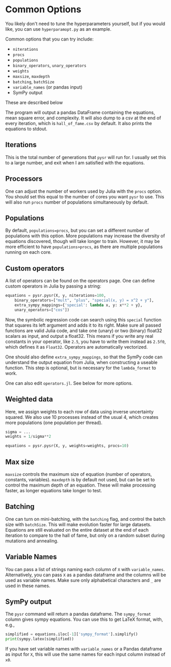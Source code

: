 # Common Options

You likely don't need to tune the hyperparameters yourself,
but if you would like, you can use `hyperparamopt.py` as an example.

Common options that you can try include:
- `niterations`
- `procs`
- `populations`
- `binary_operators`, `unary_operators`
- `weights`
- `maxsize`, `maxdepth`
- `batching`, `batchSize`
- `variable_names` (or pandas input)
- SymPy output

These are described below

The program will output a pandas DataFrame containing the equations,
mean square error, and complexity. It will also dump to a csv
at the end of every iteration,
which is `hall_of_fame.csv` by default. It also prints the
equations to stdout.

## Iterations

This is the total number of generations that `pysr` will run for.
I usually set this to a large number, and exit when I am satisfied
with the equations.

## Processors

One can adjust the number of workers used by Julia with the
`procs` option. You should set this equal to the number of cores
you want `pysr` to use. This will also run `procs` number of
populations simultaneously by default.

## Populations

By default, `populations=procs`, but you can set a different
number of populations with this option. More populations may increase
the diversity of equations discovered, though will take longer to train.
However, it may be more efficient to have `populations>procs`,
as there are multiple populations running
on each core.

## Custom operators

A list of operators can be found on the operators page.
One can define custom operators in Julia by passing a string:
```python
equations = pysr.pysr(X, y, niterations=100,
    binary_operators=["mult", "plus", "special(x, y) = x^2 + y"],
    extra_sympy_mappings={'special': lambda x, y: x**2 + y},
    unary_operators=["cos"])
```

Now, the symbolic regression code can search using this `special` function
that squares its left argument and adds it to its right. Make sure
all passed functions are valid Julia code, and take one (unary)
or two (binary) float32 scalars as input, and output a float32. This means if you
write any real constants in your operator, like `2.5`, you have to write them
instead as `2.5f0`, which defines it as `Float32`.
Operators are automatically vectorized.

One should also define `extra_sympy_mappings`,
so that the SymPy code can understand the output equation from Julia,
when constructing a useable function. This step is optional, but
is necessary for the `lambda_format` to work.

One can also edit `operators.jl`. See below for more options.

## Weighted data

Here, we assign weights to each row of data
using inverse uncertainty squared. We also use 10 processes
instead of the usual 4, which creates more populations
(one population per thread).
```python
sigma = ...
weights = 1/sigma**2

equations = pysr.pysr(X, y, weights=weights, procs=10)
```

## Max size

`maxsize` controls the maximum size of equation (number of operators,
constants, variables). `maxdepth` is by default not used, but can be set
to control the maximum depth of an equation. These will make processing
faster, as longer equations take longer to test.


## Batching
One can turn on mini-batching, with the `batching` flag,
and control the batch size with `batchSize`. This will make
evolution faster for large datasets. Equations are still evaluated
on the entire dataset at the end of each iteration to compare to the hall
of fame, but only on a random subset during mutations and annealing.

## Variable Names

You can pass a list of strings naming each column of `X` with
`variable_names`. Alternatively, you can pass `X` as a pandas dataframe
and the columns will be used as variable names. Make sure only
alphabetical characters and `_` are used in these names.

## SymPy output

The `pysr` command will return a pandas dataframe. The `sympy_format`
column gives sympy equations. You can use this to get LaTeX format, with,
e.g.,

```python
simplified = equations.iloc[-1]['sympy_format'].simplify()
print(sympy.latex(simplified))
```

If you have set variable names with `variable_names` or a Pandas
dataframe as input for `X`, this will use the same names for each
input column instead of `x0`.


